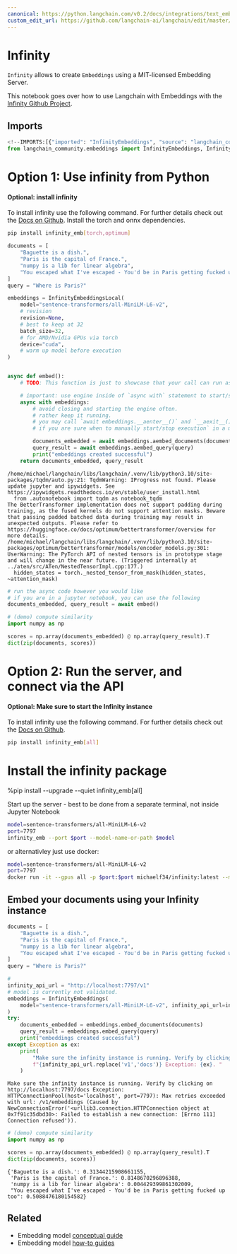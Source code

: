 ```yaml
---
canonical: https://python.langchain.com/v0.2/docs/integrations/text_embedding/infinity/
custom_edit_url: https://github.com/langchain-ai/langchain/edit/master/docs/docs/integrations/text_embedding/infinity.ipynb
---
```


# Infinity

`Infinity` allows to create `Embeddings` using a MIT-licensed Embedding Server. 

This notebook goes over how to use Langchain with Embeddings with the [Infinity Github Project](https://github.com/michaelfeil/infinity).


## Imports


```python
<!--IMPORTS:[{"imported": "InfinityEmbeddings", "source": "langchain_community.embeddings", "docs": "https://api.python.langchain.com/en/latest/embeddings/langchain_community.embeddings.infinity.InfinityEmbeddings.html", "title": "Infinity"}, {"imported": "InfinityEmbeddingsLocal", "source": "langchain_community.embeddings", "docs": "https://api.python.langchain.com/en/latest/embeddings/langchain_community.embeddings.infinity_local.InfinityEmbeddingsLocal.html", "title": "Infinity"}]-->
from langchain_community.embeddings import InfinityEmbeddings, InfinityEmbeddingsLocal
```

# Option 1: Use infinity from Python

#### Optional: install infinity

To install infinity use the following command. For further details check out the [Docs on Github](https://github.com/michaelfeil/infinity).
Install the torch and onnx dependencies. 

```bash
pip install infinity_emb[torch,optimum]
```


```python
documents = [
    "Baguette is a dish.",
    "Paris is the capital of France.",
    "numpy is a lib for linear algebra",
    "You escaped what I've escaped - You'd be in Paris getting fucked up too",
]
query = "Where is Paris?"
```


```python
embeddings = InfinityEmbeddingsLocal(
    model="sentence-transformers/all-MiniLM-L6-v2",
    # revision
    revision=None,
    # best to keep at 32
    batch_size=32,
    # for AMD/Nvidia GPUs via torch
    device="cuda",
    # warm up model before execution
)


async def embed():
    # TODO: This function is just to showcase that your call can run async.

    # important: use engine inside of `async with` statement to start/stop the batching engine.
    async with embeddings:
        # avoid closing and starting the engine often.
        # rather keep it running.
        # you may call `await embeddings.__aenter__()` and `__aexit__()
        # if you are sure when to manually start/stop execution` in a more granular way

        documents_embedded = await embeddings.aembed_documents(documents)
        query_result = await embeddings.aembed_query(query)
        print("embeddings created successful")
    return documents_embedded, query_result
```
```output
/home/michael/langchain/libs/langchain/.venv/lib/python3.10/site-packages/tqdm/auto.py:21: TqdmWarning: IProgress not found. Please update jupyter and ipywidgets. See https://ipywidgets.readthedocs.io/en/stable/user_install.html
  from .autonotebook import tqdm as notebook_tqdm
The BetterTransformer implementation does not support padding during training, as the fused kernels do not support attention masks. Beware that passing padded batched data during training may result in unexpected outputs. Please refer to https://huggingface.co/docs/optimum/bettertransformer/overview for more details.
/home/michael/langchain/libs/langchain/.venv/lib/python3.10/site-packages/optimum/bettertransformer/models/encoder_models.py:301: UserWarning: The PyTorch API of nested tensors is in prototype stage and will change in the near future. (Triggered internally at ../aten/src/ATen/NestedTensorImpl.cpp:177.)
  hidden_states = torch._nested_tensor_from_mask(hidden_states, ~attention_mask)
```

```python
# run the async code however you would like
# if you are in a jupyter notebook, you can use the following
documents_embedded, query_result = await embed()
```


```python
# (demo) compute similarity
import numpy as np

scores = np.array(documents_embedded) @ np.array(query_result).T
dict(zip(documents, scores))
```

# Option 2: Run the server, and connect via the API

#### Optional: Make sure to start the Infinity instance

To install infinity use the following command. For further details check out the [Docs on Github](https://github.com/michaelfeil/infinity).
```bash
pip install infinity_emb[all]
```

# Install the infinity package
%pip install --upgrade --quiet  infinity_emb[all]

Start up the server - best to be done from a separate terminal, not inside Jupyter Notebook

```bash
model=sentence-transformers/all-MiniLM-L6-v2
port=7797
infinity_emb --port $port --model-name-or-path $model
```

or alternativley just use docker:
```bash
model=sentence-transformers/all-MiniLM-L6-v2
port=7797
docker run -it --gpus all -p $port:$port michaelf34/infinity:latest --model-name-or-path $model --port $port
```

## Embed your documents using your Infinity instance 


```python
documents = [
    "Baguette is a dish.",
    "Paris is the capital of France.",
    "numpy is a lib for linear algebra",
    "You escaped what I've escaped - You'd be in Paris getting fucked up too",
]
query = "Where is Paris?"
```


```python
#
infinity_api_url = "http://localhost:7797/v1"
# model is currently not validated.
embeddings = InfinityEmbeddings(
    model="sentence-transformers/all-MiniLM-L6-v2", infinity_api_url=infinity_api_url
)
try:
    documents_embedded = embeddings.embed_documents(documents)
    query_result = embeddings.embed_query(query)
    print("embeddings created successful")
except Exception as ex:
    print(
        "Make sure the infinity instance is running. Verify by clicking on "
        f"{infinity_api_url.replace('v1','docs')} Exception: {ex}. "
    )
```
```output
Make sure the infinity instance is running. Verify by clicking on http://localhost:7797/docs Exception: HTTPConnectionPool(host='localhost', port=7797): Max retries exceeded with url: /v1/embeddings (Caused by NewConnectionError('<urllib3.connection.HTTPConnection object at 0x7f91c35dbd30>: Failed to establish a new connection: [Errno 111] Connection refused')).
```

```python
# (demo) compute similarity
import numpy as np

scores = np.array(documents_embedded) @ np.array(query_result).T
dict(zip(documents, scores))
```



```output
{'Baguette is a dish.': 0.31344215908661155,
 'Paris is the capital of France.': 0.8148670296896388,
 'numpy is a lib for linear algebra': 0.004429399861302009,
 "You escaped what I've escaped - You'd be in Paris getting fucked up too": 0.5088476180154582}
```



## Related

- Embedding model [conceptual guide](/docs/concepts/#embedding-models)
- Embedding model [how-to guides](/docs/how_to/#embedding-models)